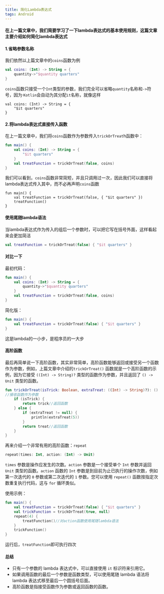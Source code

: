 ```yaml
---
title: 简化Lambda表达式
tags: Android
---
```

#### 在上一篇文章中，我们简要学习了一下lambda表达式的基本使用规则，这篇文章主要介绍如何简化lambda表达式

#### 1.省略参数名称

我们依然以上篇文章中的`coins`函数为例

```kotlin
val coins: (Int) -> String = {
    quantity->"$quantity quarters"
}
```

`coins`函数只接受一个`Int`类型的参数，我们完全可以省略`quantity`名称和`->`符号，因为·`Kotlin`会自动为其分配`it`名称，就像这样

```
val coins: (Int) -> String = {
    "$it quarters"
}
```

#### 2.将lambda表达式直接传入函数

在上一篇文章中，我们将`coins`函数作为参数传入`trickOrTreat`h函数中：

```kotlin
fun main() {
    val coins: (Int) -> String = {
        "$it quarters"
    }
    val treatFunction = trickOrTreat(false, coins)
}
```

我们可以看到，`coins`函数非常简短，并且只调用过一次，因此我们可以直接将lambda表达式传入其中，而不必再声明`coins`函数

```
fun main() {
    val treatFunction = trickOrTreat(false, { "$it quarters" })
    treatFunction()
}
```

#### 使用尾随lambda语法

当lambda表达式作为传入的组后一个参数时，可以把它写在括号外面，这样看起来会更加简洁

```kotlin
val treatFunction = trickOrTreat(false) { "$it quarters" }
```

#### 对比一下

最初代码：

```kotlin
fun main() {
    val coins: (Int) -> String = {
        quantity->"$quantity quarters"
    }
    val treatFunction = trickOrTreat(false, coins)
}
```

简化版：

```kotlin
fun main() {
	val treatFunction = trickOrTreat(false) { "$it quarters" }
}
```

这是lambda的一小步，是程序员的一大步

#### 高阶函数

最后再简单说一下高阶函数，其实非常简单，高阶函数能够返回或接受另一个函数作为参数，例如，上篇文章中介绍的`trickOrTreat()` 函数就是一个高阶函数的示例，因为它接受 `((Int) -> String)?` 类型的函数作为参数，并且返回了 `() -> Unit` 类型的函数。

```kotlin
fun trickOrTreat(isTrick: Boolean, extraTreat: ((Int) -> String)?): () -> Unit {
//接收函数作为参数
    if (isTrick) {
        return trick//返回函数
    } else {
        if (extraTreat != null) {
            println(extraTreat(5))
        }
        return treat//返回函数
    }
}
```

再来介绍一个非常有用的高阶函数：`repeat`

```kotlin
repeat(times: Int, action: (Int) -> Unit)
```

`times` 参数是操作应发生的次数。`action` 参数是一个接受单个 `Int` 参数并返回 `Unit` 类型的函数。`action` 函数的 `Int` 参数是到目前为止已执行的操作次数，例如第一次迭代的 `0` 参数或第二次迭代的 `1` 参数。您可以使用 `repeat()` 函数按指定次数重复执行代码，这与 `for` 循环类似。

使用示例：

```kotlin
fun main() {
    val treatFunction = trickOrTreat(false) { "$it quarters" }
    val trickFunction = trickOrTreat(true, null)
    repeat(4) {
        treatFunction()//对action函数使用尾随lambda语法
    }
    trickFunction()
}
```

运行后，`treatFunction`即可执行四次

#### 总结

- 只有一个参数的 lambda 表达式中，可以直接使用 `it` 标识符来引用它。
- 如果调用函数的最后一个参数是函数类型，可以使用尾随 lambda 语法将 lambda 表达式移至最后一个圆括号后面。
- 高阶函数是指接受函数作为参数或返回函数的函数。
